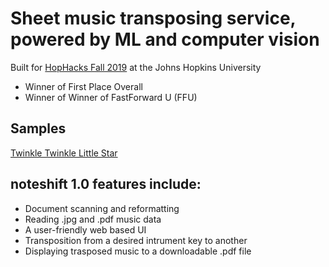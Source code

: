 # Sheet music transposing service, powered by ML and computer vision

Built for [HopHacks Fall 2019](https://devpost.com/software/noteshift) at the Johns Hopkins University

- Winner of First Place Overall
- Winner of Winner of FastForward U (FFU)

## Samples
[Twinkle Twinkle Little Star](https://drive.google.com/open?id=1E0Dz67UuoqDE1XH07VER3M1uPEjiP5HO)

## noteshift 1.0 features include:
- Document scanning and reformatting
- Reading .jpg and .pdf music data
- A user-friendly web based UI
- Transposition from a desired intrument key to another
- Displaying trasposed music to a downloadable .pdf file

